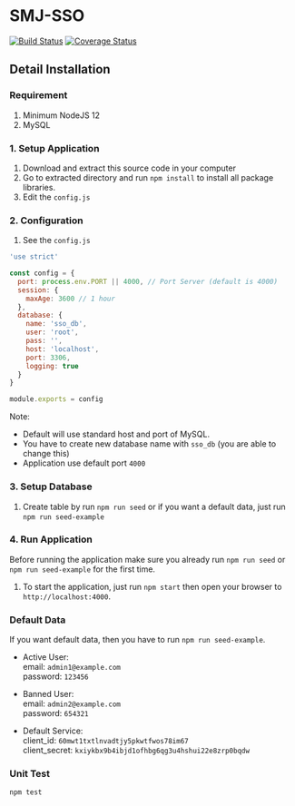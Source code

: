 # SMJ-SSO
[![Build Status](https://travis-ci.com/aalfiann/smj-sso.svg?branch=master)](https://travis-ci.com/aalfiann/smj-sso)
[![Coverage Status](https://coveralls.io/repos/github/aalfiann/smj-sso/badge.svg?branch=master)](https://coveralls.io/github/aalfiann/smj-sso?branch=master)


## Detail Installation

### Requirement
1. Minimum NodeJS 12
2. MySQL

### 1. Setup Application
1. Download and extract this source code in your computer
2. Go to extracted directory and run `npm install` to install all package libraries.
3. Edit the `config.js`

### 2. Configuration
1. See the `config.js`  
```js
'use strict'

const config = {
  port: process.env.PORT || 4000, // Port Server (default is 4000)
  session: {
    maxAge: 3600 // 1 hour
  },
  database: {
    name: 'sso_db',
    user: 'root',
    pass: '',
    host: 'localhost',
    port: 3306,
    logging: true
  }
}

module.exports = config
```
Note:  
- Default will use standard host and port of MySQL.
- You have to create new database name with `sso_db` (you are able to change this)
- Application use default port `4000`

### 3. Setup Database
1. Create table by run `npm run seed` or if you want a default data, just run `npm run seed-example`

### 4. Run Application
Before running the application make sure you already run `npm run seed` or `npm run seed-example` for the first time.
1. To start the application, just run `npm start` then open your browser to `http://localhost:4000`.

### Default Data
If you want default data, then you have to run `npm run seed-example`.  
- Active User:  
  email: `admin1@example.com`  
  password: `123456`

- Banned User:  
  email: `admin2@example.com`  
  password: `654321`

- Default Service:  
  client_id: `60mwt1txtlnvadtjy5pkwtfwos78im67`  
  client_secret: `kxiykbx9b4ibjd1ofhbg6qg3u4hshui22e8zrp0bqdw`

### Unit Test
```
npm test
```